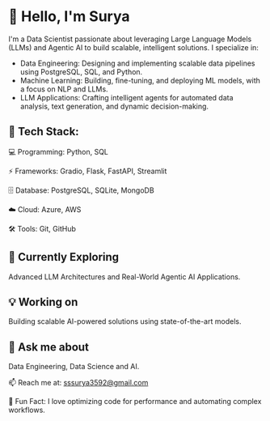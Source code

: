 # 👋 Hello, I'm Surya
I'm a Data Scientist passionate about leveraging Large Language Models (LLMs) and Agentic AI to build scalable, intelligent solutions. I specialize in:

- Data Engineering: Designing and implementing scalable data pipelines using PostgreSQL, SQL, and Python.
- Machine Learning: Building, fine-tuning, and deploying ML models, with a focus on NLP and LLMs.
- LLM Applications: Crafting intelligent agents for automated data analysis, text generation, and dynamic decision-making.

## 🔧 Tech Stack:

💻 Programming: Python, SQL

⚡ Frameworks: Gradio, Flask, FastAPI, Streamlit

🗄️ Database: PostgreSQL, SQLite, MongoDB

☁️ Cloud: Azure, AWS

🛠️ Tools: Git, GitHub

## 🌱 Currently Exploring
Advanced LLM Architectures and Real-World Agentic AI Applications.

## 💡 Working on
Building scalable AI-powered solutions using state-of-the-art models.

## 💬 Ask me about
Data Engineering, Data Science and AI.

📫 Reach me at: sssurya3592@gmail.com

🚀 Fun Fact: I love optimizing code for performance and automating complex workflows.
